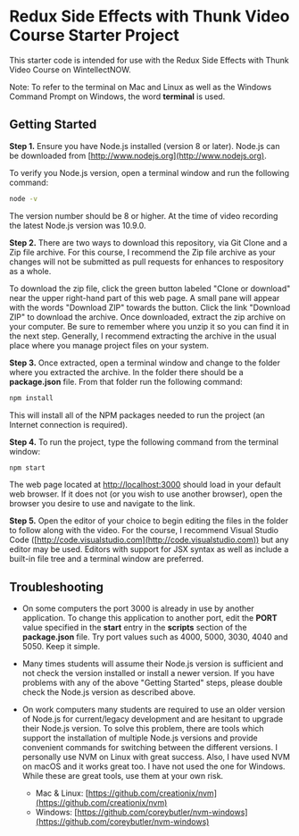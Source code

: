# Redux Side Effects with Thunk Video Course Starter Project

This starter code is intended for use with the Redux Side Effects with Thunk Video Course on WintellectNOW.

Note: To refer to the terminal on Mac and Linux as well as the Windows Command Prompt on Windows, the word **terminal** is used.

## Getting Started

**Step 1.** Ensure you have Node.js installed (version 8 or later). Node.js can be downloaded from [http://www.nodejs.org](http://www.nodejs.org).

To verify you Node.js version, open a terminal window and run the following command:

```bash
node -v
```

The version number should be 8 or higher. At the time of video recording the latest Node.js version was 10.9.0.

**Step 2.** There are two ways to download this repository, via Git Clone and a Zip file archive. For this course, I recommend the Zip file archive as your changes will not be submitted as pull requests for enhances to respository as a whole.

To download the zip file, click the green button labeled "Clone or download" near the upper right-hand part of this web page. A small pane will appear with the words "Download ZIP" towards the button. Click the link "Download ZIP" to download the archive. Once downloaded, extract the zip archive on your computer. Be sure to remember where you unzip it so you can find it in the next step. Generally, I recommend extracting the archive in the usual place where you manage project files on your system.

**Step 3.** Once extracted, open a terminal window and change to the folder where you extracted the archive. In the folder there should be a **package.json** file. From that folder run the following command:

```bash
npm install

```

This will install all of the NPM packages needed to run the project (an Internet connection is required).

**Step 4.** To run the project, type the following command from the terminal window:

```bash
npm start
```

The web page located at [http://localhost:3000](http://localhost:3000) should load in your default web browser. If it does not (or you wish to use another browser), open the browser you desire to use and navigate to the link.

**Step 5.** Open the editor of your choice to begin editing the files in the folder to follow along with the video. For the course, I recommend Visual Studio Code ([http://code.visualstudio.com](http://code.visualstudio.com)) but any editor may be used. Editors with support for JSX syntax as well as include a built-in file tree and a terminal window are preferred.

## Troubleshooting

- On some computers the port 3000 is already in use by another application. To change this application to another port, edit the **PORT** value specified in the **start** entry in the **scripts** section of the **package.json** file. Try port values such as 4000, 5000, 3030, 4040 and 5050. Keep it simple.

- Many times students will assume their Node.js version is sufficient and not check the version installed or install a newer version. If you have problems with any of the above "Getting Started" steps, please double check the Node.js version as described above.

- On work computers many students are required to use an older version of Node.js for current/legacy development and are hesitant to upgrade their Node.js version. To solve this problem, there are tools which support the installation of multiple Node.js versions and provide convenient commands for switching between the different versions. I personally use NVM on Linux with great success. Also, I have used NVM on macOS and it works great too. I have not used the one for Windows. While these are great tools, use them at your own risk.
  - Mac & Linux: [https://github.com/creationix/nvm](https://github.com/creationix/nvm)
  - Windows: [https://github.com/coreybutler/nvm-windows](https://github.com/coreybutler/nvm-windows)


